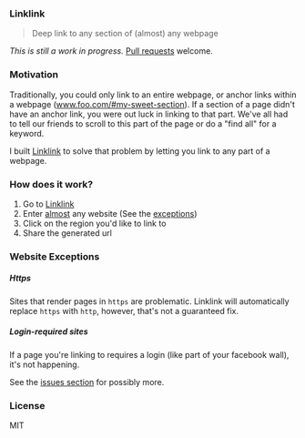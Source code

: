 ### Linklink

> Deep link to any section of (almost) any webpage

*This is still a work in progress.* [Pull requests](https://github.com/mrjoelkemp/linklink/issues) welcome.

### Motivation

Traditionally, you could only link to an entire webpage, or anchor links within a webpage (www.foo.com/#my-sweet-section).
If a section of a page didn't have an anchor link, you were out luck in linking to that part. We've all had to tell our friends
to scroll to this part of the page or do a "find all" for a keyword.

I built [Linklink](http://linklink.herokuapp.com/) to solve that problem by letting you link to any part of a webpage.

### How does it work?

1. Go to [Linklink](http://linklink.herokuapp.com/)
2. Enter [almost](#website-exceptions) any website (See the [exceptions](#website-exceptions))
3. Click on the region you'd like to link to
4. Share the generated url

### Website Exceptions

##### Https

Sites that render pages in `https` are problematic. Linklink will automatically replace `https` with `http`,
however, that's not a guaranteed fix.

##### Login-required sites

If a page you're linking to requires a login (like part of your facebook wall), it's not happening.


See the [issues section](https://github.com/mrjoelkemp/linklink/issues) for possibly more.

### License

MIT